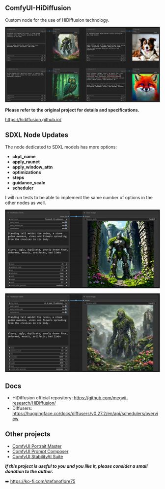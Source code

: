 ## ComfyUI-HiDiffusion

Custom node for the use of HiDiffusion technology.

![ComfyUI-HiDiffusion nodes](/assets/overview.png)

**Please refer to the original project for details and specifications.**

https://hidiffusion.github.io/

## SDXL Node Updates

The node dedicated to SDXL models has more options:

- **ckpt_name**
- **apply_raunet**
- **apply_window_attn**
- **optimizations**
- **steps**
- **guidance_scale**
- **scheduler**

I will run tests to be able to implement the same number of options in the other nodes as well.

![ComfyUI-HiDiffusion SDXL node](/assets/sdxl-2.png)

![ComfyUI-HiDiffusion SDXL node](/assets/sdxl-3.png)

## Docs

- HiDiffusion official repository: https://github.com/megvii-research/HiDiffusion/
- Diffusers: https://huggingface.co/docs/diffusers/v0.27.2/en/api/schedulers/overview

## Other projects

- [ComfyUI Portrait Master](https://github.com/florestefano1975/comfyui-portrait-master/)
- [ComfyUI Prompt Composer](https://github.com/florestefano1975/comfyui-prompt-composer/)
- [ComfyUI StabilityAI Suite](https://github.com/florestefano1975/ComfyUI-StabilityAI-Suite/)

**_If this project is useful to you and you like it, please consider a small donation to the author._**

➡️ https://ko-fi.com/stefanoflore75
